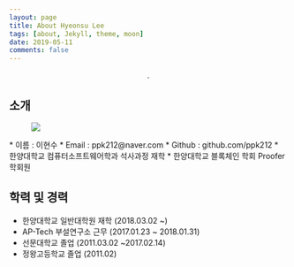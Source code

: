 ```yaml
---
layout: page
title: About Hyeonsu Lee
tags: [about, Jekyll, theme, moon]
date: 2019-05-11
comments: false
---
```


<!--<center><a href="http://taylantatli.github.io/Moon"><b>Moon</b></a> is a minimal, one column jekyll theme.</center>-->
<center> .</center>

## 소개
<figure>
  <a href="https://github.com/ppk212/ppk212.github.io/tree/master/assets/img/hslee.jpg"><img src="https://github.com/ppk212/ppk212.github.io/tree/master/assets/img/hslee.jpg"></a>
</figure>
* 이름 : 이현수
* Email : ppk212@naver.com
* Github : github.com/ppk212
* 한양대학교 컴퓨터소프트웨어학과 석사과정 재학
* 한양대학교 블록체인 학회 Proofer 학회원

## 학력 및 경력
* 한양대학교 일반대학원 재학 (2018.03.02 ~)
* AP-Tech 부설연구소 근무 (2017.01.23 ~ 2018.01.31)
* 선문대학교 졸업 (2011.03.02 ~2017.02.14)
* 정왕고등학교 졸업 (2011.02)
